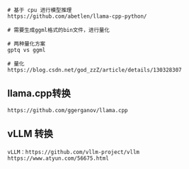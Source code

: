 ```
# 基于 cpu 进行模型推理
https://github.com/abetlen/llama-cpp-python/

# 需要生成ggml格式的bin文件，进行量化

# 两种量化方案
gptq vs ggml

# 量化
https://blog.csdn.net/god_zzZ/article/details/130328307
```

## llama.cpp转换

```
https://github.com/ggerganov/llama.cpp
```

## vLLM 转换

```
vLLM：https://github.com/vllm-project/vllm
https://www.atyun.com/56675.html
```